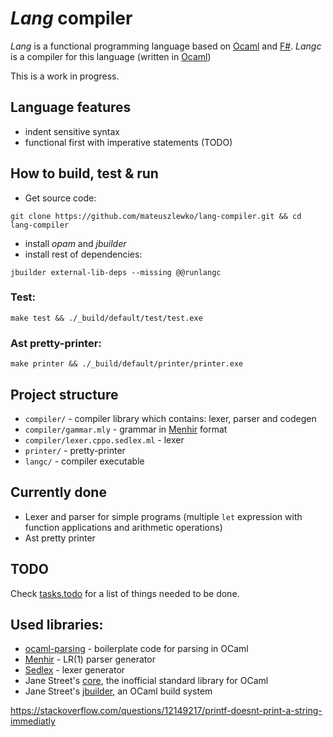 # *Lang* compiler

*Lang* is a functional programming language based on [Ocaml](https://ocaml.org/) and [F#](http://fsharp.org/). *Langc* is a compiler for this language (written in [Ocaml](https://ocaml.org/))

This is a work in progress.

## Language features

- indent sensitive syntax
- functional first with imperative statements (TODO)

## How to build, test & run
- Get source code: 
```
git clone https://github.com/mateuszlewko/lang-compiler.git && cd lang-compiler
```
- install *opam* and *jbuilder*
- install rest of dependencies: 
```
jbuilder external-lib-deps --missing @@runlangc
```

### Test:
```
make test && ./_build/default/test/test.exe
```

### Ast pretty-printer:
```
make printer && ./_build/default/printer/printer.exe
```

## Project structure
- `compiler/` - compiler library which contains: lexer, parser and codegen 
- `compiler/gammar.mly` - grammar in [Menhir](http://gallium.inria.fr/~fpottier/menhir/) format
- `compiler/lexer.cppo.sedlex.ml` - lexer 
- `printer/` - pretty-printer 
- `langc/` - compiler executable

## Currently done

- Lexer and parser for simple programs (multiple `let` expression with function applications and arithmetic operations)
- Ast pretty printer

## TODO
Check [tasks.todo](https://github.com/mateuszlewko/lang-compiler/blob/master/tasks.todo) for a list of things needed to be done.

## Used libraries:

- [ocaml-parsing](https://github.com/smolkaj/ocaml-parsing) - boilerplate code for parsing in OCaml
- [Menhir](http://gallium.inria.fr/~fpottier/menhir/) - LR(1) parser generator
- [Sedlex](https://github.com/alainfrisch/sedlex) - lexer generator
- Jane Street's [core](https://ocaml.janestreet.com/ocaml-core/latest/doc/), the inofficial standard library for OCaml
- Jane Street's [jbuilder](https://github.com/janestreet/jbuilder), an OCaml build system


<https://stackoverflow.com/questions/12149217/printf-doesnt-print-a-string-immediatly>